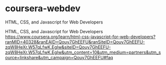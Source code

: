 # coursera-webdev
HTML, CSS, and Javascript for Web Developers

HTML, CSS, and Javascript for Web Developers
https://www.coursera.org/learn/html-css-javascript-for-web-developers?ranMID=40328&ranEAID=Qouy7GhEEFU&ranSiteID=Qouy7GhEEFU-zqW8HeXr.W57qLfwK.EgIw&siteID=Qouy7GhEEFU-zqW8HeXr.W57qLfwK.EgIw&utm_content=10&utm_medium=partners&utm_source=linkshare&utm_campaign=Qouy7GhEEFU#faq
